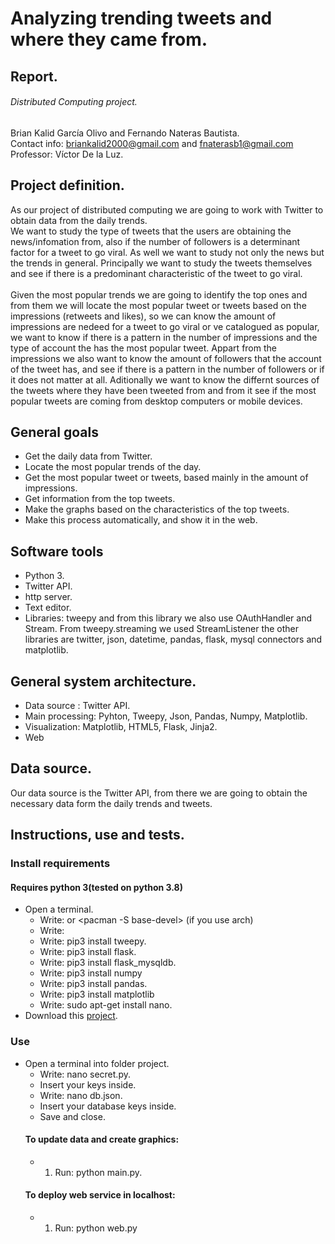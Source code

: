 # Analyzing trending tweets and where they came from.
## Report.
###### Distributed Computing project.

Brian Kalid García Olivo and Fernando Nateras Bautista.<br/>
Contact info: briankalid2000@gmail.com and fnaterasb1@gmail.com<br/>
Professor: Víctor De la Luz.

## Project definition.
As our project of distributed computing we are going to work with Twitter to obtain data from the daily trends.<br/>
We want to study the type of tweets that the users are obtaining the news/infomation from, also if the number of followers is a determinant factor for a tweet to go viral. As well we want to study not only the news but the trends in general. Principally we want to study the tweets themselves and see if there is a predominant characteristic of the tweet to go viral.
<br/><br/>
Given the most popular trends we are going to identify the top ones and from them we will locate the most popular tweet or tweets based on the impressions (retweets and likes), so we can know the amount of impressions are nedeed for a tweet to go viral or ve catalogued as popular, we want to know if there is a pattern in the number of impressions and the type of account the has the most popular tweet. Appart from the impressions we also want to know the amount of followers that the account of the tweet has, and see if there is a pattern in the number of followers or if it does not matter at all. Aditionally we want to know the differnt sources of the tweets where they have been tweeted from and from it see if the most popular tweets are coming from desktop computers or mobile devices.<br/>

## General goals
  - Get the daily data from Twitter.
  - Locate the most popular trends of the day.
  - Get the most popular tweet or tweets, based mainly in the amount of impressions.
  - Get information from the top tweets.
  - Make the graphs based on the characteristics of the top tweets. 
  - Make this process automatically, and show it in the web.
  
## Software tools
  - Python 3.
  - Twitter API.
  - http server.
  - Text editor.
  - Libraries: tweepy and from this library we also use OAuthHandler and Stream. From tweepy.streaming we used StreamListener the other libraries are twitter, json, datetime, pandas, flask, mysql connectors and matplotlib.
  
## General system architecture.
- Data source : Twitter API.
- Main processing: Pyhton, Tweepy, Json, Pandas, Numpy, Matplotlib.
- Visualization: Matplotlib, HTML5, Flask, Jinja2.
- Web

## Data source.
Our data source is the Twitter API, from there we are going to obtain the necessary data form the daily trends and tweets.

## Instructions, use and tests.
### Install requirements
#### Requires python 3(tested on python 3.8)
- Open a terminal.
  -  Write: <sudo apt-get install python-dev default-libmysqlclient-dev libssl-dev> or <pacman -S base-devel> (if you use arch)
  -  Write: <pip3 install twitter>
  -  Write: pip3 install tweepy.
  -  Write: pip3 install flask.
  -  Write: pip3 install flask_mysqldb.
  -  Write: pip3 install numpy
  -  Write: pip3 install pandas.
  -  Write: pip3 install matplotlib
  -  Write: sudo apt-get install nano.
- Download this [project](trend_tweet.py).
### Use
- Open a terminal into folder project.
  -  Write: nano secret.py.
  -  Insert your keys inside.
  -  Write: nano db.json.
  -  Insert your database keys inside.
  -  Save and close.
  #### To update data and create graphics:
    - 1. Run: python main.py.
  #### To deploy web service in localhost:
    - 1. Run: python web.py
